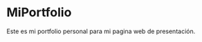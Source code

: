 # MiPortfolio
Este es mi portfolio personal para mi pagina web de presentación.
<a href="https://santiagoxescobar.github.io/Portfolio/">
